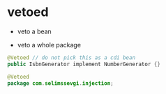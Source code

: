 # vetoed

- veto a bean

- veto a whole package

```java
@Vetoed // do not pick this as a cdi bean
public IsbnGenerator implement NumberGenerator {}
```

```java
@Vetoed
package com.selimssevgi.injection;
```
